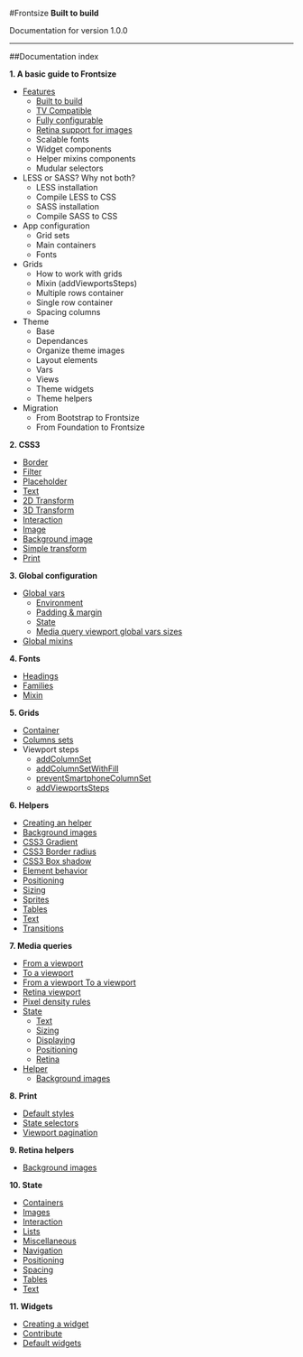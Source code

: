 #Frontsize
**Built to build**

Documentation for version 1.0.0

---

##Documentation index

**1. A basic guide to Frontsize**

- [Features](#features)
	- [Built to build](#built-to-build)
	- [TV Compatible](#tv-compatible)
	- [Fully configurable](#fully-configurable)
	- [Retina support for images](#retina-support-for-images)
	- Scalable fonts
	- Widget components
	- Helper mixins components
	- Mudular selectors
- LESS or SASS? Why not both?
	- LESS installation
	- Compile LESS to CSS
	- SASS installation
	- Compile SASS to CSS
- App configuration
	- Grid sets
	- Main containers
	- Fonts
- Grids
	- How to work with grids
	- Mixin (addViewportsSteps)
	- Multiple rows container
	- Single row container
	- Spacing columns
- Theme
	- Base
	- Dependances
	- Organize theme images
	- Layout elements
	- Vars
	- Views
	- Theme widgets
	- Theme helpers
- Migration
	- From Bootstrap to Frontsize
	- From Foundation to Frontsize

**2. CSS3**

- [Border](https://github.com/vitto/frontsize-less/wiki/CSS3/#border)
- [Filter](https://github.com/vitto/frontsize-less/wiki/CSS3/#filter)
- [Placeholder](https://github.com/vitto/frontsize-less/wiki/CSS3/#placeholder)
- [Text](https://github.com/vitto/frontsize-less/wiki/CSS3/#text)
- [2D Transform](https://github.com/vitto/frontsize-less/wiki/CSS3/#2d-transform)
- [3D Transform](https://github.com/vitto/frontsize-less/wiki/CSS3/#3d-transform)
- [Interaction](https://github.com/vitto/frontsize-less/wiki/CSS3/#interaction)
- [Image](https://github.com/vitto/frontsize-less/wiki/CSS3/#image)
- [Background image](https://github.com/vitto/frontsize-less/wiki/CSS3/#background-image)
- [Simple transform](https://github.com/vitto/frontsize-less/wiki/CSS3/#simple-transform)
- [Print](https://github.com/vitto/frontsize-less/wiki/CSS3/#print)

**3. Global configuration**

- [Global vars](https://github.com/vitto/frontsize-less/wiki/Global_configuration/#global-vars)
	- [Environment](https://github.com/vitto/frontsize-less/wiki/Global_configuration/#environment)
	- [Padding & margin](https://github.com/vitto/frontsize-less/wiki/Global_configuration/#padding-and-margin)
	- [State](https://github.com/vitto/frontsize-less/wiki/Global_configuration/#state)
	- [Media query viewport global vars sizes](https://github.com/vitto/frontsize-less/wiki/Global_configuration/#media-query-viewport-global-vars-sizes)
- [Global mixins](https://github.com/vitto/frontsize-less/wiki/Global_configuration/#global-mixins)

**4. Fonts**

- [Headings](https://github.com/vitto/frontsize-less/wiki/Fonts/#headings)
- [Families](https://github.com/vitto/frontsize-less/wiki/Fonts/#families)
- [Mixin](https://github.com/vitto/frontsize-less/wiki/Fonts/#mixin)

**5. Grids**

- [Container](https://github.com/vitto/frontsize-less/wiki/Grids#addContainerRow)
- [Columns sets](https://github.com/vitto/frontsize-less/wiki/Grids#addColumnsSet)
- Viewport steps
	- [addColumnSet](https://github.com/vitto/frontsize-less/wiki/Grids#addColumnSet)
	- [addColumnSetWithFill](https://github.com/vitto/frontsize-less/wiki/Grids#addColumnSetWithFill)
	- [preventSmartphoneColumnSet](https://github.com/vitto/frontsize-less/wiki/Grids#preventSmartphoneColumnSet)
	- [addViewportsSteps](https://github.com/vitto/frontsize-less/wiki/Grids#addViewportsSteps)

**6. Helpers**

- [Creating an helper](https://github.com/vitto/frontsize-less/wiki/Helpers/#creating-an-helper)
- [Background images](https://github.com/vitto/frontsize-less/wiki/Helpers/#background-images)
- [CSS3 Gradient](https://github.com/vitto/frontsize-less/wiki/Helpers/#css3-gradient)
- [CSS3 Border radius](https://github.com/vitto/frontsize-less/wiki/Helpers/#css3-border-radius)
- [CSS3 Box shadow](https://github.com/vitto/frontsize-less/wiki/Helpers/#css3-box-shadow)
- [Element behavior](https://github.com/vitto/frontsize-less/wiki/Helpers/#element-behavior)
- [Positioning](https://github.com/vitto/frontsize-less/wiki/Helpers/#positioning)
- [Sizing](https://github.com/vitto/frontsize-less/wiki/Helpers/#sizing)
- [Sprites](https://github.com/vitto/frontsize-less/wiki/Helpers/#sprites)
- [Tables](https://github.com/vitto/frontsize-less/wiki/Helpers/#tables)
- [Text](https://github.com/vitto/frontsize-less/wiki/Helpers/#text)
- [Transitions](https://github.com/vitto/frontsize-less/wiki/Helpers/#transitions)

**7. Media queries**

- [From a viewport](https://github.com/vitto/frontsize-less/wiki/Media_queries/#from-a-viewport)
- [To a viewport](https://github.com/vitto/frontsize-less/wiki/Media_queries/#to-a-viewport)
- [From a viewport To a viewport](https://github.com/vitto/frontsize-less/wiki/Media_queries/#from-a-viewport-to-a-viewport)
- [Retina viewport](https://github.com/vitto/frontsize-less/wiki/Media_queries/#retina-viewport)
- [Pixel density rules](https://github.com/vitto/frontsize-less/wiki/Media_queries/#pixel-density-rules)
- [State](https://github.com/vitto/frontsize-less/wiki/Media_queries/#state)
	- [Text](https://github.com/vitto/frontsize-less/wiki/Media_queries/#text)
	- [Sizing](https://github.com/vitto/frontsize-less/wiki/Media_queries/#sizing)
	- [Displaying](https://github.com/vitto/frontsize-less/wiki/Media_queries/#displaying)
	- [Positioning](https://github.com/vitto/frontsize-less/wiki/Media_queries/#positioning)
	- [Retina](https://github.com/vitto/frontsize-less/wiki/Media_queries/#retina)
- [Helper](https://github.com/vitto/frontsize-less/wiki/Media_queries/#helper)
	- [Background images](https://github.com/vitto/frontsize-less/wiki/Media_queries/#background-images)

**8. Print**

- [Default styles](https://github.com/vitto/frontsize-less/wiki/Print/#default-styles)
- [State selectors](https://github.com/vitto/frontsize-less/wiki/Print/#state-selectors)
- [Viewport pagination](https://github.com/vitto/frontsize-less/wiki/Print/#viewport-pagination)

**9. Retina helpers**

- [Background images](https://github.com/vitto/frontsize-less/wiki/Retina_helpers/#background-images)

**10. State**

- [Containers](https://github.com/vitto/frontsize-less/wiki/State/#containers)
- [Images](https://github.com/vitto/frontsize-less/wiki/State/#images)
- [Interaction](https://github.com/vitto/frontsize-less/wiki/State/#interaction)
- [Lists](https://github.com/vitto/frontsize-less/wiki/State/#lists)
- [Miscellaneous](https://github.com/vitto/frontsize-less/wiki/State/#miscellaneous)
- [Navigation](https://github.com/vitto/frontsize-less/wiki/State/#navigation)
- [Positioning](https://github.com/vitto/frontsize-less/wiki/State/#positioning)
- [Spacing](https://github.com/vitto/frontsize-less/wiki/State/#spacing)
- [Tables](https://github.com/vitto/frontsize-less/wiki/State/#tables)
- [Text](https://github.com/vitto/frontsize-less/wiki/State/#text)

**11. Widgets**

- [Creating a widget](https://github.com/vitto/frontsize-less/wiki/Widgets/#creating-a-widget)
- [Contribute](https://github.com/vitto/frontsize-less/wiki/Widgets/#contribute)
- [Default widgets](https://github.com/vitto/frontsize-less/wiki/Widgets/#default-widgets)
